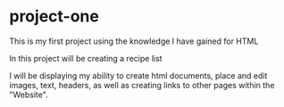 # project-one

This is my first project using the knowledge I have gained for HTML

In this project will be creating a recipe list

I will be displaying my ability to create html documents, place and edit images, text, headers, as well as creating links to other pages within the "Website".
